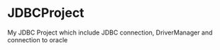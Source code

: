 # JDBCProject
My JDBC Project which include JDBC connection, DriverManager and connection to oracle
